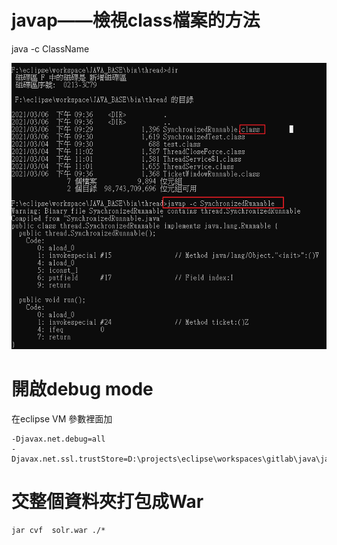 # javap——檢視class檔案的方法

java -c ClassName

![058](images/pic058.png)


# 開啟debug mode

在eclipse VM 參數裡面加

```
-Djavax.net.debug=all
-Djavax.net.ssl.trustStore=D:\projects\eclipse\workspaces\gitlab\java\jar\module\HotelDataExchange4\sslkeystore.jks
```

# 交整個資料夾打包成War

```
​jar cvf  solr.war ./*
```
